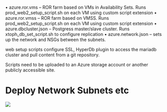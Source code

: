 •	azure.ror.vms – ROR farm based on VMs in Availability Sets. Runs prod_web2_setup_script.sh on each VM using custom script extension
•	azure.ror.vmss – ROR farm based on VMSS. Runs prod_web2_setup_script.sh on each VM using custom script extension
•	azure.dbcluster.json – Postgress master/slave cluster. Runs xtoph_db_set_script.sh to configure replication
•	azure.network.json – sets up the network and NSGs between the subnets.

web setup scripts configure SSL, HyperDb plugin to access the mariadb cluster and pull content from a git repository.

Scripts need to be uploaded to an Azure storage account or another publicly accessible site.

# Deploy Network Subnets etc
<a href="https://portal.azure.com/#create/Microsoft.Template/uri/https%3A%2F%2Fraw.githubusercontent.com%2Fsrakesh28%2Fazure-ubuntu-ror-postgress%2Fmaster%2Fazure.network.json" target="_blank">
    <img src="http://azuredeploy.net/deploybutton.png"/>

</a>


